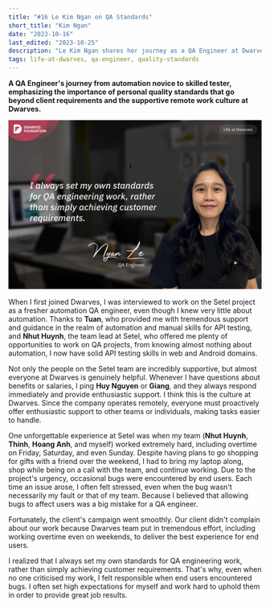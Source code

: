 ```yaml
---
title: "#16 Le Kim Ngan on QA Standards"
short_title: "Kim Ngan"
date: "2023-10-16"
last_edited: "2023-10-25"
description: "Le Kim Ngan shares her journey as a QA Engineer at Dwarves, highlighting her personal standards and growth in automation testing"
tags: life-at-dwarves, qa-engineer, quality-standards
---
```


**A QA Engineer's journey from automation novice to skilled tester, emphasizing the importance of personal quality standards that go beyond client requirements and the supportive remote work culture at Dwarves.**

![Le Kim Ngan - QA Engineer at Dwarves](assets/notion-image-1744012281712-kdkkt.webp)

When I first joined Dwarves, I was interviewed to work on the Setel project as a fresher automation QA engineer, even though I knew very little about automation. Thanks to **Tuan**, who provided me with tremendous support and guidance in the realm of automation and manual skills for API testing, and **Nhut Huynh**, the team lead at Setel, who offered me plenty of opportunities to work on QA projects, from knowing almost nothing about automation, I now have solid API testing skills in web and Android domains.

Not only the people on the Setel team are incredibly supportive, but almost everyone at Dwarves is genuinely helpful. Whenever I have questions about benefits or salaries, I ping **Huy Nguyen** or **Giang**, and they always respond immediately and provide enthusiastic support. I think this is the culture at Dwarves. Since the company operates remotely, everyone must proactively offer enthusiastic support to other teams or individuals, making tasks easier to handle.

One unforgettable experience at Setel was when my team (**Nhut Huynh**, **Thinh**, **Hoang Anh**, and myself) worked extremely hard, including overtime on Friday, Saturday, and even Sunday. Despite having plans to go shopping for gifts with a friend over the weekend, I had to bring my laptop along, shop while being on a call with the team, and continue working. Due to the project's urgency, occasional bugs were encountered by end users. Each time an issue arose, I often felt stressed, even when the bug wasn't necessarily my fault or that of my team. Because I believed that allowing bugs to affect users was a big mistake for a QA engineer.

Fortunately, the client's campaign went smoothly. Our client didn't complain about our work because Dwarves team put in tremendous effort, including working overtime even on weekends, to deliver the best experience for end users.

I realized that I always set my own standards for QA engineering work, rather than simply achieving customer requirements. That's why, even when no one criticised my work, I felt responsible when end users encountered bugs. I often set high expectations for myself and work hard to uphold them in order to provide great job results.
